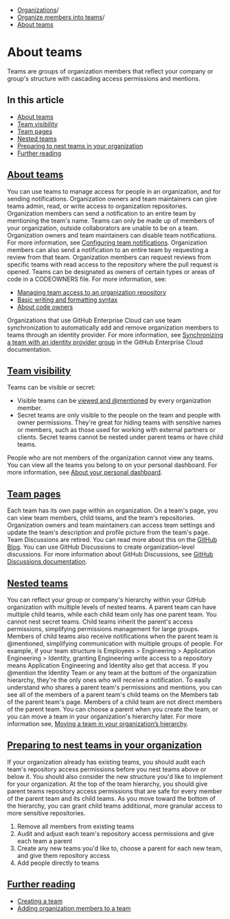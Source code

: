   * [Organizations](https://docs.github.com/en/organizations "Organizations")/
  * [Organize members into teams](https://docs.github.com/en/organizations/organizing-members-into-teams "Organize members into teams")/
  * [About teams](https://docs.github.com/en/organizations/organizing-members-into-teams/about-teams "About teams")


# About teams
Teams are groups of organization members that reflect your company or group's structure with cascading access permissions and mentions.
## In this article
  * [About teams](https://docs.github.com/en/organizations/organizing-members-into-teams/about-teams#about-teams)
  * [Team visibility](https://docs.github.com/en/organizations/organizing-members-into-teams/about-teams#team-visibility)
  * [Team pages](https://docs.github.com/en/organizations/organizing-members-into-teams/about-teams#team-pages)
  * [Nested teams](https://docs.github.com/en/organizations/organizing-members-into-teams/about-teams#nested-teams)
  * [Preparing to nest teams in your organization](https://docs.github.com/en/organizations/organizing-members-into-teams/about-teams#preparing-to-nest-teams-in-your-organization)
  * [Further reading](https://docs.github.com/en/organizations/organizing-members-into-teams/about-teams#further-reading)


## [About teams](https://docs.github.com/en/organizations/organizing-members-into-teams/about-teams#about-teams)
You can use teams to manage access for people in an organization, and for sending notifications. Organization owners and team maintainers can give teams admin, read, or write access to organization repositories. Organization members can send a notification to an entire team by mentioning the team's name. Teams can only be made up of members of your organization, outside collaborators are unable to be on a team.
Organization owners and team maintainers can disable team notifications. For more information, see [Configuring team notifications](https://docs.github.com/en/organizations/organizing-members-into-teams/configuring-team-notifications).
Organization members can also send a notification to an entire team by requesting a review from that team. Organization members can request reviews from specific teams with read access to the repository where the pull request is opened. Teams can be designated as owners of certain types or areas of code in a CODEOWNERS file.
For more information, see:
  * [Managing team access to an organization repository](https://docs.github.com/en/organizations/managing-user-access-to-your-organizations-repositories/managing-repository-roles/managing-team-access-to-an-organization-repository)
  * [Basic writing and formatting syntax](https://docs.github.com/en/get-started/writing-on-github/getting-started-with-writing-and-formatting-on-github/basic-writing-and-formatting-syntax#mentioning-people-and-teams)
  * [About code owners](https://docs.github.com/en/repositories/managing-your-repositorys-settings-and-features/customizing-your-repository/about-code-owners)


Organizations that use GitHub Enterprise Cloud can use team synchronization to automatically add and remove organization members to teams through an identity provider. For more information, see [Synchronizing a team with an identity provider group](https://docs.github.com/en/enterprise-cloud@latest/organizations/organizing-members-into-teams/synchronizing-a-team-with-an-identity-provider-group) in the GitHub Enterprise Cloud documentation.
## [Team visibility](https://docs.github.com/en/organizations/organizing-members-into-teams/about-teams#team-visibility)
Teams can be visible or secret:
  * Visible teams can be [viewed and @mentioned](https://docs.github.com/en/get-started/writing-on-github/getting-started-with-writing-and-formatting-on-github/basic-writing-and-formatting-syntax#mentioning-people-and-teams) by every organization member.
  * Secret teams are only visible to the people on the team and people with owner permissions. They're great for hiding teams with sensitive names or members, such as those used for working with external partners or clients. Secret teams cannot be nested under parent teams or have child teams.


People who are not members of the organization cannot view any teams.
You can view all the teams you belong to on your personal dashboard. For more information, see [About your personal dashboard](https://docs.github.com/en/account-and-profile/setting-up-and-managing-your-personal-account-on-github/managing-personal-account-settings/about-your-personal-dashboard#finding-your-top-repositories-and-teams).
## [Team pages](https://docs.github.com/en/organizations/organizing-members-into-teams/about-teams#team-pages)
Each team has its own page within an organization. On a team's page, you can view team members, child teams, and the team's repositories. Organization owners and team maintainers can access team settings and update the team's description and profile picture from the team's page.
Team Discussions are retired. You can read more about this on the [GitHub Blog](https://github.blog/changelog/2023-02-08-sunset-notice-team-discussions/).
You can use GitHub Discussions to create organization-level discussions. For more information about GitHub Discussions, see [GitHub Discussions documentation](https://docs.github.com/en/discussions).
## [Nested teams](https://docs.github.com/en/organizations/organizing-members-into-teams/about-teams#nested-teams)
You can reflect your group or company's hierarchy within your GitHub organization with multiple levels of nested teams. A parent team can have multiple child teams, while each child team only has one parent team. You cannot nest secret teams.
Child teams inherit the parent's access permissions, simplifying permissions management for large groups. Members of child teams also receive notifications when the parent team is @mentioned, simplifying communication with multiple groups of people.
For example, if your team structure is Employees > Engineering > Application Engineering > Identity, granting Engineering write access to a repository means Application Engineering and Identity also get that access. If you @mention the Identity Team or any team at the bottom of the organization hierarchy, they're the only ones who will receive a notification.
To easily understand who shares a parent team's permissions and mentions, you can see all of the members of a parent team's child teams on the Members tab of the parent team's page. Members of a child team are not direct members of the parent team.
You can choose a parent when you create the team, or you can move a team in your organization's hierarchy later. For more information see, [Moving a team in your organization’s hierarchy](https://docs.github.com/en/organizations/organizing-members-into-teams/moving-a-team-in-your-organizations-hierarchy).
## [Preparing to nest teams in your organization](https://docs.github.com/en/organizations/organizing-members-into-teams/about-teams#preparing-to-nest-teams-in-your-organization)
If your organization already has existing teams, you should audit each team's repository access permissions before you nest teams above or below it. You should also consider the new structure you'd like to implement for your organization.
At the top of the team hierarchy, you should give parent teams repository access permissions that are safe for every member of the parent team and its child teams. As you move toward the bottom of the hierarchy, you can grant child teams additional, more granular access to more sensitive repositories.
  1. Remove all members from existing teams
  2. Audit and adjust each team's repository access permissions and give each team a parent
  3. Create any new teams you'd like to, choose a parent for each new team, and give them repository access
  4. Add people directly to teams


## [Further reading](https://docs.github.com/en/organizations/organizing-members-into-teams/about-teams#further-reading)
  * [Creating a team](https://docs.github.com/en/organizations/organizing-members-into-teams/creating-a-team)
  * [Adding organization members to a team](https://docs.github.com/en/organizations/organizing-members-into-teams/adding-organization-members-to-a-team)


